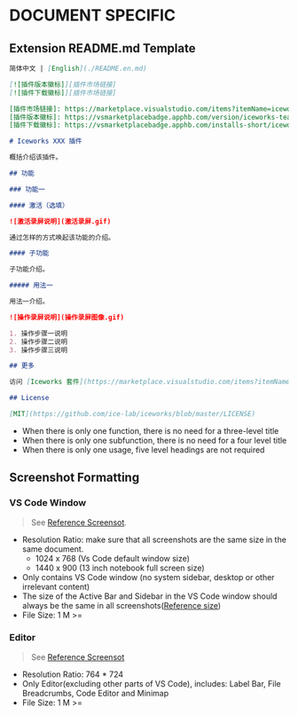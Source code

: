 # DOCUMENT SPECIFIC

## Extension README.md Template

```md
简体中文 | [English](./README.en.md)

[![插件版本徽标]][插件市场链接]
[![插件下载徽标]][插件市场链接]

[插件市场链接]: https://marketplace.visualstudio.com/items?itemName=iceworks-team.iceworks
[插件版本徽标]: https://vsmarketplacebadge.apphb.com/version/iceworks-team.iceworks.svg
[插件下载徽标]: https://vsmarketplacebadge.apphb.com/installs-short/iceworks-team.iceworks.svg

# Iceworks XXX 插件

概括介绍该插件。

## 功能

### 功能一

#### 激活（选填）

![激活录屏说明](激活录屏.gif)

通过怎样的方式唤起该功能的介绍。

#### 子功能

子功能介绍。

##### 用法一

用法一介绍。

![操作录屏说明](操作录屏图像.gif)

1. 操作步骤一说明
2. 操作步骤二说明
3. 操作步骤三说明

## 更多

访问 [Iceworks 套件](https://marketplace.visualstudio.com/items?itemName=iceworks-team.iceworks)获取更多功能。

## License

[MIT](https://github.com/ice-lab/iceworks/blob/master/LICENSE)
```

- When there is only one function, there is no need for a three-level title
- When there is only one subfunction, there is no need for a four level title
- When there is only one usage, five level headings are not required

## Screenshot Formatting

### VS Code Window

> See [Reference Screensot](https://img.alicdn.com/tfs/TB1oc83PBr0gK0jSZFnXXbRRXXa-2048-1536.png).

- Resolution Ratio: make sure that all screenshots are the same size in the same document.
  - 1024 x 768 (Vs Code default window size)
  - 1440 x 900 (13 inch notebook full screen size)
- Only contains VS Code window (no system sidebar, desktop or other irrelevant content)
- The size of the Active Bar and Sidebar in the VS Code window should always be the same in all screenshots([Reference size](https://img.alicdn.com/tfs/TB10MxLPEz1gK0jSZLeXXb9kVXa-1132-170.png))
- File Size: 1 M >=

### Editor

> See [Reference Screensot](https://img.alicdn.com/tfs/TB1MKx.btTfau8jSZFwXXX1mVXa-1528-1448.png)

- Resolution Ratio: 764 * 724
- Only Editor(excluding other parts of VS Code), includes: Label Bar, File Breadcrumbs, Code Editor and Minimap
- File Size: 1 M >=
